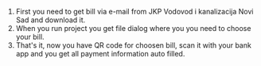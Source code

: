 1. First you need to get bill via e-mail from JKP Vodovod i kanalizacija Novi Sad and download it.
2. When you run project you get file dialog where you you need to choose your bill.
3. That's it, now you have QR code for choosen bill, scan it with your bank app and you get all payment information auto filled.
